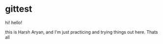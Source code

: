 # gittest

hi! hello!

this is Harsh Aryan, and I'm just practicing and trying things out here. 
Thats all
